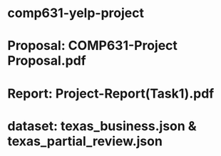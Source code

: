 # comp631-yelp-project
# Proposal: COMP631-Project Proposal.pdf
# Report: Project-Report(Task1).pdf
# dataset: texas_business.json & texas_partial_review.json
